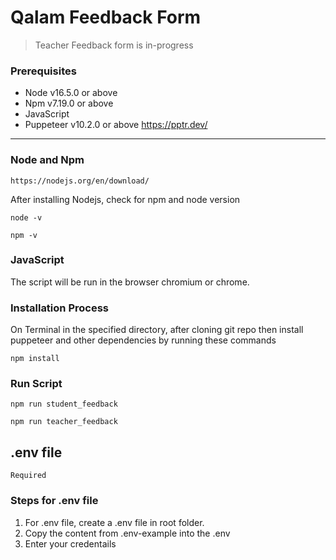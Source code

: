# Qalam Feedback Form

> Teacher Feedback form is in-progress

### Prerequisites
 - Node v16.5.0 or above
 - Npm v7.19.0 or above
 - JavaScript
 - Puppeteer v10.2.0 or above https://pptr.dev/
 

------------
### Node and Npm
	https://nodejs.org/en/download/
After installing Nodejs, check for npm and node version

`node -v`

`npm -v`
### JavaScript
The script will be run in the browser chromium or chrome.

### Installation Process
On Terminal in the specified directory, after cloning git repo then install puppeteer and other dependencies by running these commands

`npm install`

### Run Script
`npm run student_feedback`

`npm run teacher_feedback`

## .env file
`Required` 

### Steps for .env file
1. For .env file, create a .env file in root folder.
2. Copy the content from .env-example into the .env
3. Enter your credentails